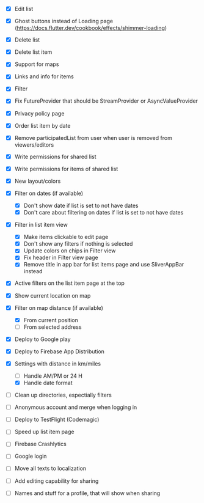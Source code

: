 - [x] Edit list
- [x] Ghost buttons instead of Loading page (https://docs.flutter.dev/cookbook/effects/shimmer-loading)
- [x] Delete list
- [x] Delete list item
- [x] Support for maps
- [x] Links and info for items
- [x] Filter
- [x] Fix FutureProvider that should be StreamProvider or AsyncValueProvider
- [x] Privacy policy page
- [x] Order list item by date
- [x] Remove participatedList from user when user is removed from viewers/editors
- [x] Write permissions for shared list
- [x] Write permissions for items of shared list
- [x] New layout/colors
- [x] Filter on dates (if available)
  - [x] Don't show date if list is set to not have dates
  - [x] Don't care about filtering on dates if list is set to not have dates
- [x] Filter in list item view
  - [x] Make items clickable to edit page
  - [x] Don't show any filters if nothing is selected
  - [x] Update colors on chips in Filter view
  - [x] Fix header in Filter view page
  - [x] Remove title in app bar for list items page and use SliverAppBar instead
- [x] Active filters on the list item page at the top
- [x] Show current location on map
- [x] Filter on map distance (if available)
  - [x] From current position
  - [ ] From selected address
- [x] Deploy to Google play
- [x] Deploy to Firebase App Distribution
- [x] Settings with distance in km/miles
  - [ ] Handle AM/PM or 24 H
  - [x] Handle date format
- [ ] Clean up directories, espectially filters
- [ ] Anonymous account and merge when logging in
- [ ] Deploy to TestFlight (Codemagic)
- [ ] Speed up list item page
- [ ] Firebase Crashlytics
- [ ] Google login
- [ ] Move all texts to localization
- [ ] Add editing capability for sharing
- [ ] Names and stuff for a profile, that will show when sharing


